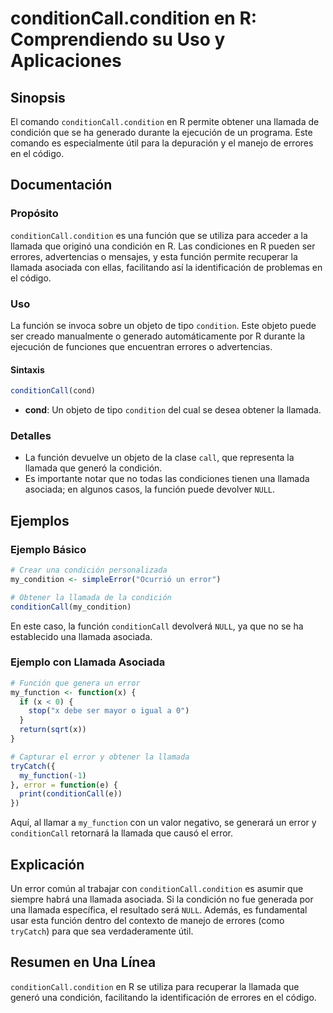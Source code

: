 <!--
Meta Description: # conditionCall.condition en R: Comprendiendo su Uso y Aplicaciones ## Sinopsis El comando `conditionCall.condition` en R permite obtener una llamada ...
Meta Keywords: llamada, que, conditioncall, una, función
-->

# conditionCall.condition en R: Comprendiendo su Uso y Aplicaciones

## Sinopsis
El comando `conditionCall.condition` en R permite obtener una llamada de condición que se ha generado durante la ejecución de un programa. Este comando es especialmente útil para la depuración y el manejo de errores en el código.

## Documentación
### Propósito
`conditionCall.condition` es una función que se utiliza para acceder a la llamada que originó una condición en R. Las condiciones en R pueden ser errores, advertencias o mensajes, y esta función permite recuperar la llamada asociada con ellas, facilitando así la identificación de problemas en el código.

### Uso
La función se invoca sobre un objeto de tipo `condition`. Este objeto puede ser creado manualmente o generado automáticamente por R durante la ejecución de funciones que encuentran errores o advertencias.

#### Sintaxis
```R
conditionCall(cond)
```
- **cond**: Un objeto de tipo `condition` del cual se desea obtener la llamada.

### Detalles
- La función devuelve un objeto de la clase `call`, que representa la llamada que generó la condición.
- Es importante notar que no todas las condiciones tienen una llamada asociada; en algunos casos, la función puede devolver `NULL`.

## Ejemplos
### Ejemplo Básico
```R
# Crear una condición personalizada
my_condition <- simpleError("Ocurrió un error")

# Obtener la llamada de la condición
conditionCall(my_condition)
```
En este caso, la función `conditionCall` devolverá `NULL`, ya que no se ha establecido una llamada asociada.

### Ejemplo con Llamada Asociada
```R
# Función que genera un error
my_function <- function(x) {
  if (x < 0) {
    stop("x debe ser mayor o igual a 0")
  }
  return(sqrt(x))
}

# Capturar el error y obtener la llamada
tryCatch({
  my_function(-1)
}, error = function(e) {
  print(conditionCall(e))
})
```
Aquí, al llamar a `my_function` con un valor negativo, se generará un error y `conditionCall` retornará la llamada que causó el error.

## Explicación
Un error común al trabajar con `conditionCall.condition` es asumir que siempre habrá una llamada asociada. Si la condición no fue generada por una llamada específica, el resultado será `NULL`. Además, es fundamental usar esta función dentro del contexto de manejo de errores (como `tryCatch`) para que sea verdaderamente útil.

## Resumen en Una Línea
`conditionCall.condition` en R se utiliza para recuperar la llamada que generó una condición, facilitando la identificación de errores en el código.
